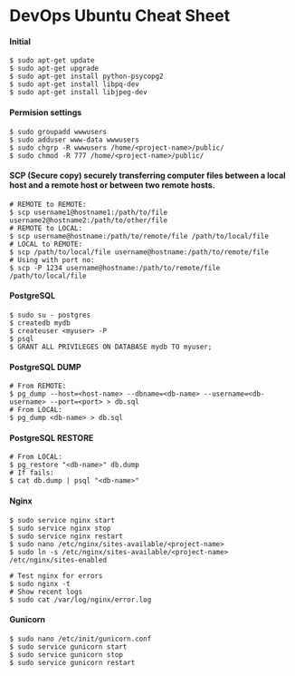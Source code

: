 # DevOps Ubuntu Cheat Sheet

#### Initial
```
$ sudo apt-get update
$ sudo apt-get upgrade
$ sudo apt-get install python-psycopg2
$ sudo apt-get install libpq-dev
$ sudo apt-get install libjpeg-dev
```

#### Permision settings
```
$ sudo groupadd wwwusers
$ sudo adduser www-data wwwusers
$ sudo chgrp -R wwwusers /home/<project-name>/public/
$ sudo chmod -R 777 /home/<project-name>/public/
```

#### SCP (Secure copy) securely transferring computer files between a local host and a remote host or between two remote hosts.
```
# REMOTE to REMOTE:
$ scp username1@hostname1:/path/to/file username2@hostname2:/path/to/other/file
# REMOTE to LOCAL:
$ scp username@hostname:/path/to/remote/file /path/to/local/file
# LOCAL to REMOTE:
$ scp /path/to/local/file username@hostname:/path/to/remote/file
# Using with port no:
$ scp -P 1234 username@hostname:/path/to/remote/file /path/to/local/file
```

#### PostgreSQL
```
$ sudo su - postgres
$ createdb mydb
$ createuser <myuser> -P
$ psql
$ GRANT ALL PRIVILEGES ON DATABASE mydb TO myuser;
```

#### PostgreSQL DUMP
```
# From REMOTE:
$ pg_dump --host=<host-name> --dbname=<db-name> --username=<db-username> --port=<port> > db.sql
# From LOCAL:
$ pg_dump <db-name> > db.sql
```

#### PostgreSQL RESTORE
```
# From LOCAL:
$ pg_restore "<db-name>" db.dump
# If fails:
$ cat db.dump | psql "<db-name>"
```

#### Nginx
```
$ sudo service nginx start
$ sudo service nginx stop
$ sudo service nginx restart
$ sudo nano /etc/nginx/sites-available/<project-name>
$ sudo ln -s /etc/nginx/sites-available/<project-name> /etc/nginx/sites-enabled

# Test nginx for errors
$ sudo nginx -t
# Show recent logs
$ sudo cat /var/log/nginx/error.log
```

#### Gunicorn
```
$ sudo nano /etc/init/gunicorn.conf
$ sudo service gunicorn start
$ sudo service gunicorn stop
$ sudo service gunicorn restart
```
